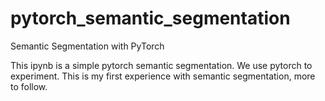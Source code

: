 # pytorch_semantic_segmentation
Semantic Segmentation with PyTorch

This ipynb is a simple pytorch semantic segmentation.
We use pytorch to experiment. This is my first experience
with semantic segmentation, more to follow.
